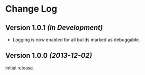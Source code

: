 Change Log
==========

Version 1.0.1 *(In Development)*
--------------------------------

 * Logging is now enabled for all builds marked as debuggable.


Version 1.0.0 *(2013-12-02)*
----------------------------

Initial release.
